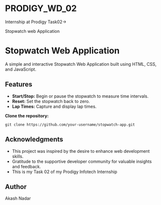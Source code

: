# PRODIGY_WD_02

Internship at Prodigy Task02-> 

Stopwatch web Application

# Stopwatch Web Application

A simple and interactive Stopwatch Web Application built using HTML, CSS, and JavaScript.

## Features

- **Start/Stop:** Begin or pause the stopwatch to measure time intervals.
- **Reset:** Set the stopwatch back to zero.
- **Lap Times:** Capture and display lap times.

**Clone the repository:**

    git clone https://github.com/your-username/stopwatch-app.git

## Acknowledgments

- This project was inspired by the desire to enhance web development skills.
- Gratitude to the supportive developer community for valuable insights and feedback.
- This is my Task 02 of my Prodigy Infotech Internship


## Author

Akash Nadar
